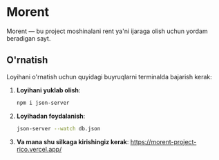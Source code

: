 # Morent

Morent — bu project moshinalani rent ya'ni ijaraga olish uchun yordam beradigan sayt. 

## O'rnatish

Loyihani o'rnatish uchun quyidagi buyruqlarni terminalda bajarish kerak:

1. **Loyihani yuklab olish**:
   ```bash
   npm i json-server
2. **Loyihadan foydalanish**:
   ```bash
   json-server --watch db.json
2. **Va mana shu silkaga kirishingiz kerak**:
   https://morent-project-rico.vercel.app/
